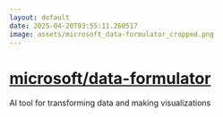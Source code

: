 ```yaml
---
layout: default
date: 2025-04-20T03:55:11.260517
image: assets/microsoft_data-formulator_cropped.png
---
```


# [microsoft/data-formulator](https://github.com/microsoft/data-formulator)

AI tool for transforming data and making visualizations
